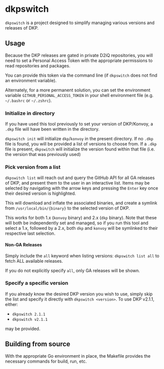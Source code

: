 # dkpswitch

`dkpswitch` is a project designed to simplify managing various versions and releases of DKP.

## Usage

Because the DKP releases are gated in private D2iQ repositories, you will need to set a Personal Access Token with the appropriate permissions to read repositories and packages.

You can provide this token via the command line (if `dkpswitch` does not find an environment variable).

Alternately, for a more permanent solution, you can set the environment variable `GITHUB_PERSONAL_ACCESS_TOKEN` in your shell environment file (e.g. `~/.bashrc` or `~/.zshrc`).

### Initialize in directory

If you have used this tool previously to set your version of DKP/Konvoy, a `.dkp` file will have been written in the directory.

`dkpswitch init` will initialize `dkp`/`konvoy` in the present directory.  If no `.dkp` file is found, you will be provided a list of versions to choose from.  If a `.dkp` file is present, `dkpswitch` will initialize the version found within that file (i.e. the version that was previously used)

### Pick version from a list

`dkpswitch list` will reach out and query the GitHub API for all GA releases of DKP, and present them to the user in an interactive list.  Items may be selected by navigating with the arrow keys and pressing the `Enter` key once their desired version is highlighted.

This will download and inflate the associated binaries, and create a symlink from `/usr/local/bin/{binary}` to the selected version of DKP.  

This works for both 1.x (`konvoy` binary) and 2.x (`dkp` binary).
Note that these will both be independently set and managed, so if you run this tool and select a 1.x, followed by a 2.x, both `dkp` and `konvoy` will be symlinked to their respective last selection.

#### Non-GA Releases

Simply include the `all` keyword when listing versions: `dkpswitch list all` to fetch ALL available releases.  

If you do not explicitly specify `all`, only GA releases will be shown.

### Specify a specific version

If you already know the desired DKP version you wish to use, simply skip the list and specify it directly with `dkpswitch <version>`.  To use DKP v2.1.1, either:
- `dkpswitch 2.1.1`
- `dkpswitch v2.1.1`

may be provided.

## Building from source

With the appropriate Go environment in place, the Makefile provides the necessary commands for build, run, etc.